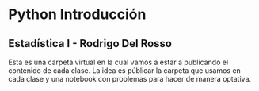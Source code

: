 # Python Introducción 
## Estadística I - Rodrigo Del Rosso

Esta es una carpeta virtual en la cual vamos a estar a publicando el contenido de cada clase.
La idea es públicar la carpeta que usamos en cada clase y una notebook con problemas para hacer de manera optativa. 


